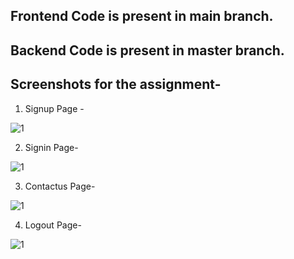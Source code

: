 ## Frontend Code is present in main branch.
## Backend Code is present in master branch.

## Screenshots for the assignment-

1) Signup Page - 

![1](https://user-images.githubusercontent.com/89141733/200918638-7d39b97f-0603-46cf-ad3b-2331f2b48f2f.png)


2) Signin Page-

![1](https://user-images.githubusercontent.com/89141733/200918962-1fb59e8a-1a53-4121-b33f-0d44a6b9391e.png)

3) Contactus Page-

![1](https://user-images.githubusercontent.com/89141733/200919150-f955cd8c-0d15-4555-b9f6-3882d313e72d.png)

4) Logout Page- 

![1](https://user-images.githubusercontent.com/89141733/200919391-9b6239a5-2f47-4bc2-818c-1ac4480afb01.png)
